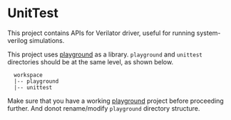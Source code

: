 # UnitTest

This project contains APIs for Verilator driver, useful for running system-verilog simulations.

This project uses [playground]() as a library. `playground` and `unittest` directories should be at the same level, as shown below.
```
  workspace
  |-- playground
  |-- unittest
```
Make sure that you have a working [playground](https://github.com/morphingmachines/playground.git) project before proceeding further. And donot rename/modify `playground` directory structure.

<!----

More targets can be listed by running `make`.

---->